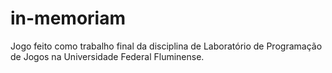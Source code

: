 # in-memoriam
Jogo feito como trabalho final da disciplina de Laboratório de Programação de Jogos na Universidade Federal Fluminense.
